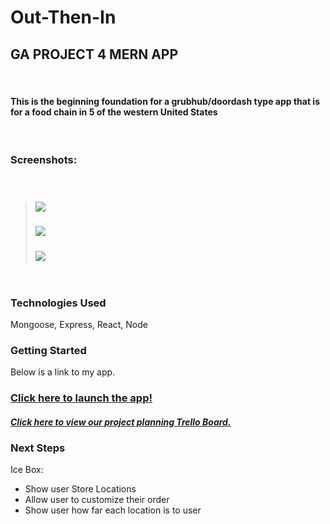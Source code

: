 # Out-Then-In
## GA PROJECT 4 MERN APP 
&nbsp;
#### This is the beginning foundation for a grubhub/doordash type app that is for a food chain in 5 of the western United States 

&nbsp;  

### Screenshots:
&nbsp;  
>##### 
> ![](https://imgur.com/1i8wP3A.png)
>#####
> ![](https://imgur.com/kE5W4B0.png)
>#####
> ![](https://imgur.com/42BvOf0.png)
&nbsp; 

&nbsp; 

### Technologies Used
Mongoose, Express, React, Node

### Getting Started
Below is a link to my app. 

### [Click here to launch the app!](https://out-then-in.herokuapp.com//)
##### [Click here to view our project planning Trello Board.](https://trello.com/b/ZQhadnLL/out-then-in)


### Next Steps
Ice Box: 
* Show user Store Locations
* Allow user to customize their order
* Show user how far each location is to user 
